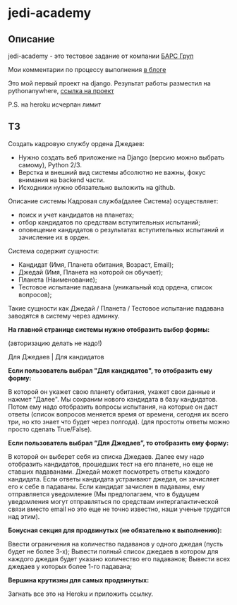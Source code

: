# jedi-academy

## Описание
jedi-academy - это тестовое задание от компании [БАРС Груп](https://bars.group/)

Мои комментарии по процессу выполнения [в блоге](http://bit.ly/30JpxSR)

Это мой первый проект на django.
Результат работы разместил на pythonanywhere, [ссылка на проект](http://safintim.pythonanywhere.com/)


P.S. на heroku исчерпан лимит

## ТЗ

Создать кадровую службу ордена Джедаев:
* Нужно создать веб приложение на Django (версию можно выбрать самому), Python 2/3.
* Верстка и внешний вид системы абсолютно не важны, фокус внимания на backend части.
* Исходники нужно обязательно выложить на github.

Описание системы
Кадровая служба(далее Система) осуществляет:

*  поиск и учет кандидатов на планетах;
* отбор кандидатов по средствам вступительных испытаний;
* оповещение кандидатов о результатах вступительных испытаний и зачисление их в орден.

Система содержит сущности:

* Кандидат (Имя, Планета обитания, Возраст, Email);
* Джедай (Имя, Планета на которой он обучает);
* Планета (Наименование);
* Тестовое испытание падавана (уникальный код ордена, список вопросов);

Такие сущности как Джедай / Планета / Тестовое испытание падавана заводятся в систему через админку.

**На главной странице системы нужно отобразить выбор формы:**

(авторизацию делать не надо!)

Для Джедаев | Для кандидатов

**Если пользователь выбрал "Для кандидатов", то отобразить ему форму:**

В которой он укажет свою планету обитания, укажет свои данные и нажмет "Далее".
Мы сохраним нового кандидата в базу кандидатов.
Потом ему надо отобразить вопросы испытания, на которые он даст ответы
(список вопросов меняется время от времени, сегодня их всего три, но кто знает что будет через полгода).
(для простоты ответы можно просто сделать True/False).

**Если пользователь выбрал “Для Джедаев”, то отобразить ему форму:**

В которой он выберет себя из списка Джедаев.
Далее ему надо отобразить кандидатов, прошедших тест на его планете, но еще не ставших падаванами.
Джедай может посмотреть ответы каждого кандидата.
Если ответы кандидата устраивают джедая, он зачисляет его к себе в падаваны.
Если кандидат зачислен в падаваны, ему отправляется уведомление 
(Мы предполагаем, что в будущем уведомления могут отправляться по средствам интергалактической связи вместо
 email но это еще не точно известно, наши ученые трудятся над этим).

**Бонусная секция для продвинутых (не обязательно к выполнению):**

Ввести ограничения на количество падаванов у одного джедая (пусть будет не более 3-х);
Вывести полный список джедаев в котором для каждого джедая будет указано количество его падаванов;
Вывести всех джедаев у которых более 1-го падавана;

**Вершина крутизны для самых продвинутых:**

Загнать все это на Heroku и приложить ссылку.